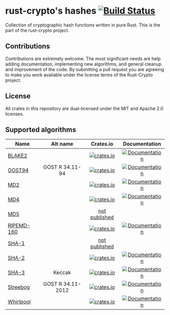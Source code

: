 # rust-crypto's hashes [![Build Status](https://travis-ci.org/RustCrypto/hashes.svg?branch=master)](https://travis-ci.org/RustCrypto/hashes)
Collection of cryptographic hash functions written in pure Rust. This is the part
of the rust-crypto project.

## Contributions

Contributions are extremely welcome. The most significant needs are help adding
documentation, implementing new algorithms, and general cleanup and improvement
of the code. By submitting a pull request you are agreeing to make you work
available under the license terms of the Rust-Crypto project.

## License

All crates in this repository are dual-licensed under the MIT and Apache 2.0 licenses.

## Supported algorithms
| Name     | Alt name   | Crates.io  | Documentation  |
| ------------- |:-------------:| :-----:| :-----:|
| [BLAKE2](https://en.wikipedia.org/wiki/BLAKE_(hash_function)#BLAKE2) |   | [![crates.io](https://img.shields.io/crates/v/blake2.svg)](https://crates.io/crates/blake2) | [![Documentation](https://docs.rs/blake2/badge.svg)](https://docs.rs/blake2) |
| [GOST94](https://en.wikipedia.org/wiki/GOST_(hash_function)) | GOST R 34.11-94  | [![crates.io](https://img.shields.io/crates/v/gost94.svg)](https://crates.io/crates/gost94) |  [![Documentation](https://docs.rs/gost94/badge.svg)](https://docs.rs/gost94) |
| [MD2](https://en.wikipedia.org/wiki/MD2_(cryptography)) |    | [![crates.io](https://img.shields.io/crates/v/md2.svg)](https://crates.io/crates/md2) |  [![Documentation](https://docs.rs/md2/badge.svg)](https://docs.rs/md2) |
| [MD4](https://en.wikipedia.org/wiki/MD4) |    | [![crates.io](https://img.shields.io/crates/v/md4.svg)](https://crates.io/crates/md4) |  [![Documentation](https://docs.rs/md4/badge.svg)](https://docs.rs/md4) |
| [MD5](https://en.wikipedia.org/wiki/MD5) |   | [not published](https://github.com/stainless-steel/md5/pull/2) |  |
| [RIPEMD-160](https://en.wikipedia.org/wiki/RIPEMD) |    | [![crates.io](https://img.shields.io/crates/v/ripemd160.svg)](https://crates.io/crates/ripemd160) |  [![Documentation](https://docs.rs/ripemd160/badge.svg)](https://docs.rs/ripemd160) |
| [SHA-1](https://en.wikipedia.org/wiki/SHA-1) |    | [not published](https://github.com/mitsuhiko/rust-sha1/issues/17) |  | 
| [SHA-2](https://en.wikipedia.org/wiki/SHA-2) |    | [![crates.io](https://img.shields.io/crates/v/sha2.svg)](https://crates.io/crates/sha2) |  [![Documentation](https://docs.rs/sha2/badge.svg)](https://docs.rs/sha2) |
| [SHA-3](https://en.wikipedia.org/wiki/SHA-3) |  Keccak  | [![crates.io](https://img.shields.io/crates/v/sha3.svg)](https://crates.io/crates/sha3) |  [![Documentation](https://docs.rs/sha3/badge.svg)](https://docs.rs/sha3) |
| [Streebog](https://en.wikipedia.org/wiki/Streebog) |  GOST R 34.11-2012  | [![crates.io](https://img.shields.io/crates/v/streebog.svg)](https://crates.io/crates/streebog) |  [![Documentation](https://docs.rs/streebog/badge.svg)](https://docs.rs/streebog) |
| [Whirlpool](https://en.wikipedia.org/wiki/Whirlpool_(cryptography)) |    | [![crates.io](https://img.shields.io/crates/v/whirlpool.svg)](https://crates.io/crates/whirlpool) |  [![Documentation](https://docs.rs/whirlpool/badge.svg)](https://docs.rs/whirlpool) |
